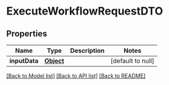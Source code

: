 # ExecuteWorkflowRequestDTO
## Properties

| Name | Type | Description | Notes |
|------------ | ------------- | ------------- | -------------|
| **inputData** | [**Object**](.md) |  | [default to null] |

[[Back to Model list]](../README.md#documentation-for-models) [[Back to API list]](../README.md#documentation-for-api-endpoints) [[Back to README]](../README.md)

